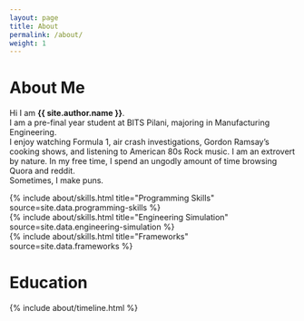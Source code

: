 ```yaml
---
layout: page
title: About
permalink: /about/
weight: 1
---
```


# **About Me**

Hi I am **{{ site.author.name }}**.<br>
I am a pre-final year student at BITS Pilani, majoring in Manufacturing Engineering. <br>
I enjoy watching Formula 1, air crash investigations, Gordon Ramsay’s cooking shows, and listening to American 80s Rock music. I am an extrovert by nature. In my free time, I spend an ungodly amount of time browsing Quora and reddit. <br>
Sometimes, I make puns.

<div class="row">
{% include about/skills.html title="Programming Skills" source=site.data.programming-skills %}
</div>
<div class='row'>
{% include about/skills.html title="Engineering Simulation" source=site.data.engineering-simulation %}
</div>
<div class='row'>
{% include about/skills.html title="Frameworks" source=site.data.frameworks %}
</div>

# **Education**
<div class="row">
{% include about/timeline.html %}
</div>